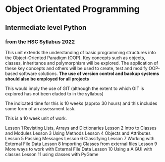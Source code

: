 # Object Orientated Programming
## Intermediate level Python


### from the HSC Syllabus 2022

This unit extends the understanding of basic programming structures into the Object-Oriented Paradigm (OOP). Key concepts such as objects, classes, inheritance and polymorphism will be explored. The application of these key concepts and others will be used to create, test and modify OOP-based software solutions. **The use of version control and backup systems should also be employed for all projects**

This would imply the use of GIT (although the extent to which GIT is explored has not been eluded to in the syllabus)

The indicated time for this is 10 weeks (approx 30 hours) and this includes some form of an assessment task.

This is a 10 week unit of work.

Lesson 1 Revisting Lists, Arrays and Dictionaries
Lesson 2 Intro to Classes and Modules
Lesson 3 Using Methods
Lesson 4 Objects and Attributes
Lesson 5 Passing Messages
Lesson 6 Classifying
Lesson 7 Working with External File Data
Lesson 8 Importing Classes from external files
Lesson 9 More ways to work with External File Data
Lesson 10 Using a A GUI with classes
Lesson 11 using classes with PyGame


